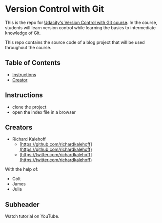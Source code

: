 # Version Control with Git

This is the repo for [Udacity's Version Control with Git course](). In the course, students will learn version control while learning the basics to intermediate knowledge of Git.

This repo contains the source code of a blog project that will be used throughout the course.

## Table of Contents

* [Instructions](#instructions)
* [Creator](#creators)

## Instructions

* clone the project
* open the index file in a browser

## Creators

* Richard Kalehoff
    - [https://github.com/richardkalehoff](https://github.com/richardkalehoff)
    - [https://twitter.com/richardkalehoff](https://twitter.com/richardkalehoff)

With the help of:

* Colt
* James
* Julia

## Subheader

Watch tutorial on YouTube.

